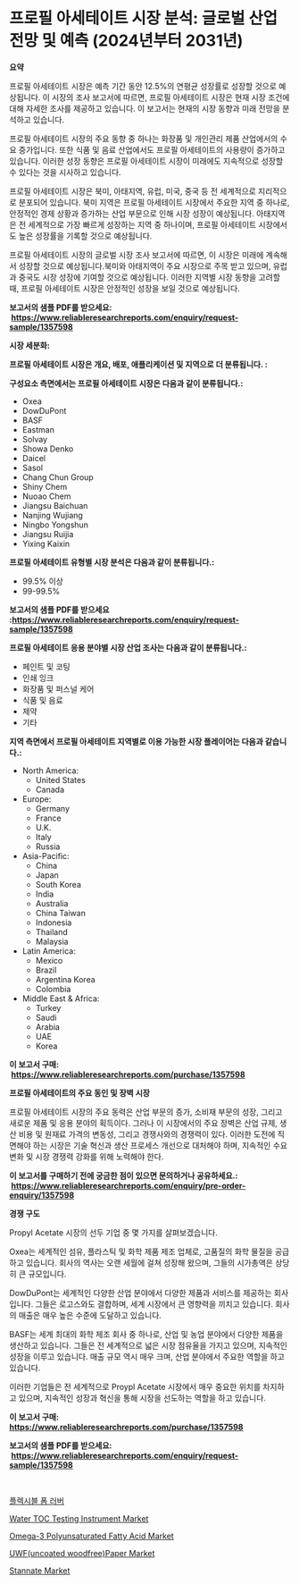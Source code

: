 <p><h1>프로필 아세테이트 시장 분석: 글로벌 산업 전망 및 예측 (2024년부터 2031년)</h1></p><p><strong>요약</strong></p>
<p><p>프로필 아세테이트 시장은 예측 기간 동안 12.5%의 연평균 성장률로 성장할 것으로 예상됩니다. 이 시장의 조사 보고서에 따르면, 프로필 아세테이트 시장은 현재 시장 조건에 대해 자세한 조사를 제공하고 있습니다. 이 보고서는 현재의 시장 동향과 미래 전망을 분석하고 있습니다.</p><p>프로필 아세테이트 시장의 주요 동향 중 하나는 화장품 및 개인관리 제품 산업에서의 수요 증가입니다. 또한 식품 및 음료 산업에서도 프로필 아세테이트의 사용량이 증가하고 있습니다. 이러한 성장 동향은 프로필 아세테이트 시장이 미래에도 지속적으로 성장할 수 있다는 것을 시사하고 있습니다.</p><p>프로필 아세테이트 시장은 북미, 아태지역, 유럽, 미국, 중국 등 전 세계적으로 지리적으로 분포되어 있습니다. 북미 지역은 프로필 아세테이트 시장에서 주요한 지역 중 하나로, 안정적인 경제 상황과 증가하는 산업 부문으로 인해 시장 성장이 예상됩니다. 아태지역은 전 세계적으로 가장 빠르게 성장하는 지역 중 하나이며, 프로필 아세테이트 시장에서도 높은 성장률을 기록할 것으로 예상됩니다.</p><p>프로필 아세테이트 시장의 글로벌 시장 조사 보고서에 따르면, 이 시장은 미래에 계속해서 성장할 것으로 예상됩니다.북미와 아태지역이 주요 시장으로 주목 받고 있으며, 유럽과 중국도 시장 성장에 기여할 것으로 예상됩니다. 이러한 지역별 시장 동향을 고려할 때, 프로필 아세테이트 시장은 안정적인 성장을 보일 것으로 예상됩니다.</p></p>
<p><strong>보고서의 샘플 PDF를 받으세요: &nbsp;<a href="https://www.reliableresearchreports.com/enquiry/request-sample/1357598">https://www.reliableresearchreports.com/enquiry/request-sample/1357598</a></strong></p>
<p><strong>시장 세분화:</strong></p>
<p><strong> 프로필 아세테이트 시장은 개요, 배포, 애플리케이션 및 지역으로 더 분류됩니다. :</strong></p>
<p><strong>구성요소 측면에서는 프로필 아세테이트 시장은 다음과 같이 분류됩니다.:</strong></p>
<p><ul><li>Oxea</li><li>DowDuPont</li><li>BASF</li><li>Eastman</li><li>Solvay</li><li>Showa Denko</li><li>Daicel</li><li>Sasol</li><li>Chang Chun Group</li><li>Shiny Chem</li><li>Nuoao Chem</li><li>Jiangsu Baichuan</li><li>Nanjing Wujiang</li><li>Ningbo Yongshun</li><li>Jiangsu Ruijia</li><li>Yixing Kaixin</li></ul></p>
<p><strong> 프로필 아세테이트 유형별 시장 분석은 다음과 같이 분류됩니다.:</strong></p>
<p><ul><li>99.5% 이상</li><li>99-99.5%</li></ul></p>
<p><strong>보고서의 샘플 PDF를 받으세요 :<a href="https://www.reliableresearchreports.com/enquiry/request-sample/1357598">https://www.reliableresearchreports.com/enquiry/request-sample/1357598</a></strong></p>
<p><strong> 프로필 아세테이트 응용 분야별 시장 산업 조사는 다음과 같이 분류됩니다.:</strong></p>
<p><ul><li>페인트 및 코팅</li><li>인쇄 잉크</li><li>화장품 및 퍼스널 케어</li><li>식품 및 음료</li><li>제약</li><li>기타</li></ul></p>
<p><strong>지역 측면에서 프로필 아세테이트 지역별로 이용 가능한 시장 플레이어는 다음과 같습니다.:</strong></p>
<p><ul>
    <li>
        North America:
        <ul>
            <li>United States</li>
            <li>Canada</li>
        </ul>
    </li>
    <li>
        Europe:
        <ul>
            <li>Germany</li>
            <li>France</li>
            <li>U.K.</li>
            <li>Italy</li>
            <li>Russia</li>
        </ul>
    </li>
    <li>
        Asia-Pacific:
        <ul>
            <li>China</li>
            <li>Japan</li>
            <li>South Korea</li>
            <li>India</li>
            <li>Australia</li>
            <li>China Taiwan</li>
            <li>Indonesia</li>
            <li>Thailand</li>
            <li>Malaysia</li>
        </ul>
    </li>
    <li>
        Latin America:
        <ul>
            <li>Mexico</li>
            <li>Brazil</li>
            <li>Argentina Korea</li>
            <li>Colombia</li>
        </ul>
    </li>
    <li>
        Middle East & Africa:
        <ul>
            <li>Turkey</li>
            <li>Saudi</li>
            <li>Arabia</li>
            <li>UAE</li>
            <li>Korea</li>
        </ul>
    </li>
    </ul></p>
<p><strong>이 보고서 구매: &nbsp;<a href="https://www.reliableresearchreports.com/purchase/1357598">https://www.reliableresearchreports.com/purchase/1357598</a></strong></p>
<p><strong>프로필 아세테이트의 주요 동인 및 장벽 시장</strong></p>
<p><p>프로필 아세테이트 시장의 주요 동력은 산업 부문의 증가, 소비재 부문의 성장, 그리고 새로운 제품 및 응용 분야의 획득이다. 그러나 이 시장에서의 주요 장벽은 산업 규제, 생산 비용 및 원재료 가격의 변동성, 그리고 경쟁사와의 경쟁력이 있다. 이러한 도전에 직면해야 하는 시장은 기술 혁신과 생산 프로세스 개선으로 대처해야 하며, 지속적인 수요 변화 및 시장 경쟁력 강화를 위해 노력해야 한다.</p></p>
<p><strong>이 보고서를 구매하기 전에 궁금한 점이 있으면 문의하거나 공유하세요.: &nbsp;<a href="https://www.reliableresearchreports.com/enquiry/pre-order-enquiry/1357598">https://www.reliableresearchreports.com/enquiry/pre-order-enquiry/1357598</a></strong></p>
<p><strong>경쟁 구도</strong></p>
<p><p>Propyl Acetate 시장의 선두 기업 중 몇 가지를 살펴보겠습니다.</p><p>Oxea는 세계적인 섬유, 플라스틱 및 화학 제품 제조 업체로, 고품질의 화학 물질을 공급하고 있습니다. 회사의 역사는 오랜 세월에 걸쳐 성장해 왔으며, 그들의 시가총액은 상당히 큰 규모입니다.</p><p>DowDuPont는 세계적인 다양한 산업 분야에서 다양한 제품과 서비스를 제공하는 회사입니다. 그들은 로고스와도 결합하며, 세계 시장에서 큰 영향력을 끼치고 있습니다. 회사의 매출은 매우 높은 수준에 도달하고 있습니다.</p><p>BASF는 세계 최대의 화학 제조 회사 중 하나로, 산업 및 농업 분야에서 다양한 제품을 생산하고 있습니다. 그들은 전 세계적으로 넓은 시장 점유율을 가지고 있으며, 지속적인 성장을 이루고 있습니다. 매출 규모 역시 매우 크며, 산업 분야에서 주요한 역할을 하고 있습니다.</p><p>이러한 기업들은 전 세계적으로 Proypl Acetate 시장에서 매우 중요한 위치를 차지하고 있으며, 지속적인 성장과 혁신을 통해 시장을 선도하는 역할을 하고 있습니다.</p></p>
<p><strong>이 보고서 구매: &nbsp; <a href="https://www.reliableresearchreports.com/purchase/1357598">https://www.reliableresearchreports.com/purchase/1357598</a></strong></p>
<p><strong>보고서의 샘플 PDF를 받으세요: &nbsp;<a href="https://www.reliableresearchreports.com/enquiry/request-sample/1357598">https://www.reliableresearchreports.com/enquiry/request-sample/1357598</a></strong><strong></strong></p>
<p>&nbsp;</p>
<p><p><a href="https://github.com/vss5505pa7z1p/Market-Research-Report-List-1/blob/main/9126803193778.md">플렉시블 폼 러버</a></p><p><a href="https://issuu.com/reportprime-2/docs/water-toc-testing-instrument-market-size-2030.pptx">Water TOC Testing Instrument Market</a></p><p><a href="https://cat-emmental-94b.notion.site/Global-Omega-3-Polyunsaturated-Fatty-Acid-Market-Size-and-Market-Trends-Insights-and-Projections-fr-d30c3e9435334d64a68dc799ebfb6500">Omega-3 Polyunsaturated Fatty Acid Market</a></p><p><a href="https://silk-columnist-571.notion.site/UWF-uncoated-woodfree-Paper-Market-Growth-Market-Trends-COVID-19-Impact-and-Forecasts-for-period--b23b241f10494f85847183aa9c3dbbae">UWF(uncoated woodfree)Paper Market</a></p><p><a href="https://github.com/sofayahoo2023/Market-Research-Report-List-3/blob/main/stannate-market.md">Stannate Market</a></p></p>
